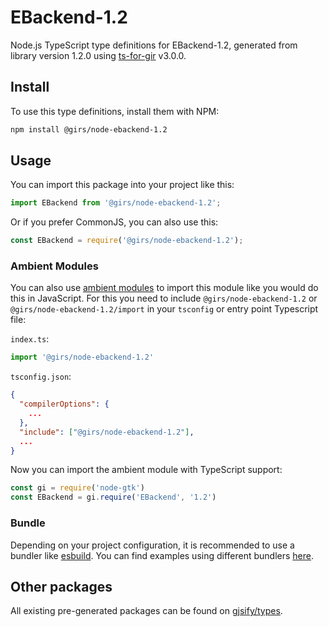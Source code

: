 
# EBackend-1.2

Node.js TypeScript type definitions for EBackend-1.2, generated from library version 1.2.0 using [ts-for-gir](https://github.com/gjsify/ts-for-gir) v3.0.0.


## Install

To use this type definitions, install them with NPM:
```bash
npm install @girs/node-ebackend-1.2
```

## Usage

You can import this package into your project like this:
```ts
import EBackend from '@girs/node-ebackend-1.2';
```

Or if you prefer CommonJS, you can also use this:
```ts
const EBackend = require('@girs/node-ebackend-1.2');
```

### Ambient Modules

You can also use [ambient modules](https://github.com/gjsify/ts-for-gir/tree/main/packages/cli#ambient-modules) to import this module like you would do this in JavaScript.
For this you need to include `@girs/node-ebackend-1.2` or `@girs/node-ebackend-1.2/import` in your `tsconfig` or entry point Typescript file:

`index.ts`:
```ts
import '@girs/node-ebackend-1.2'
```

`tsconfig.json`:
```json
{
  "compilerOptions": {
    ...
  },
  "include": ["@girs/node-ebackend-1.2"],
  ...
}
```

Now you can import the ambient module with TypeScript support: 

```ts
const gi = require('node-gtk')
const EBackend = gi.require('EBackend', '1.2')
```


### Bundle

Depending on your project configuration, it is recommended to use a bundler like [esbuild](https://esbuild.github.io/). You can find examples using different bundlers [here](https://github.com/gjsify/ts-for-gir/tree/main/examples).

## Other packages

All existing pre-generated packages can be found on [gjsify/types](https://github.com/gjsify/types).

